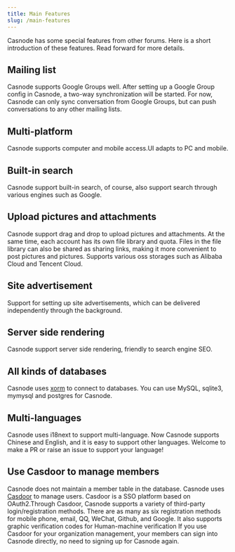 ```yaml
---
title: Main Features
slug: /main-features
---
```


Casnode has some special features from other forums. Here is a short introduction of these features. Read forward for more details.

## Mailing list

Casnode supports Google Groups well. After setting up a Google Group config in Casnode, a two-way synchronization will be started. For now, Casnode can only sync conversation from Google Groups, but can push conversations to any other mailing lists.

## Multi-platform

Casnode supports computer and mobile access.UI adapts to PC and mobile.

## Built-in search

Casnode support built-in search, of course, also support search through various engines such as Google.

## Upload pictures and attachments

Casnode support drag and drop to upload pictures and attachments. At the same time, each account has its own file library and quota. Files in the file library can also be shared as sharing links, making it more convenient to post pictures and pictures. Supports various oss storages such as Alibaba Cloud and Tencent Cloud.

## Site advertisement

Support for setting up site advertisements, which can be delivered independently through the background.

## Server side rendering

Casnode support server side rendering, friendly to search engine SEO.

## All kinds of databases

Casnode uses [xorm](https://github.com/go-xorm/xorm) to connect to databases. You can use MySQL, sqlite3, mymysql and postgres for Casnode.

## Multi-languages

Casnode uses i18next to support multi-language. Now Casnode supports Chinese and English, and it is easy to support other languages. Welcome to make a PR or raise an issue to support your language!

## Use Casdoor to manage members

Casnode does not maintain a member table in the database. Casnode uses [Casdoor](https://github.com/casbin/casdoor) to manage users. Casdoor is a SSO platform based on OAuth2.Through Casdoor, Casnode supports a variety of third-party login/registration methods. There are as many as six registration methods for mobile phone, email, QQ, WeChat, Github, and Google. It also supports graphic verification codes for Human-machine verification If you use Casdoor for your organization management, your members can sign into Casnode directly, no need to signing up for Casnode again.